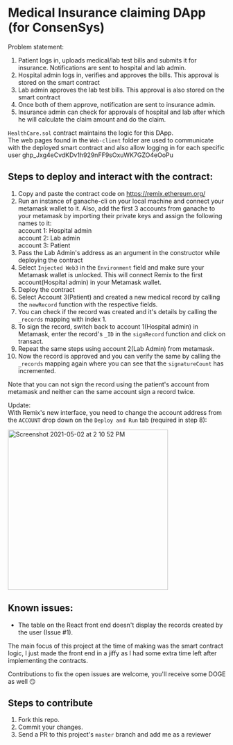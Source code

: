 # Medical Insurance claiming DApp (for ConsenSys)
Problem statement:
1) Patient logs in, uploads medical/lab test bills and submits it for insurance. Notifications are sent to hospital and lab admin.
2) Hospital admin logs in, verifies and approves the bills. This approval is stored on the smart contract
3) Lab admin approves the lab test bills. This approval is also stored on the smart contract
4) Once both of them approve, notification are sent to insurance admin.
5) Insurance admin can check for approvals of hospital and lab after which he will calculate the claim amount and do the claim.

 `HealthCare.sol` contract maintains the logic for this DApp.  
  The web pages found in the `Web-client` folder are used to communicate with the deployed smart contract and also allow logging in for each specific user
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
## Steps to deploy and interact with the contract:
1. Copy and paste the contract code on https://remix.ethereum.org/
2. Run an instance of ganache-cli on your local machine and connect your metamask wallet to it. Also, add the first 3 accounts from ganache to your metamask by importing their private keys and assign the following names to it:  
    account 1: Hospital admin  
    account 2: Lab admin  
    account 3: Patient  
3. Pass the Lab Admin's address as an argument in the constructor while deploying the contract
4. Select `Injected Web3` in the `Environment` field and make sure your Metamask wallet is unlocked. This will connect Remix to the first account(Hospital admin) in your Metamask wallet.
5. Deploy the contract
6. Select Account 3(Patient) and created a new medical record by calling the `newRecord` function with the respective fields.
7. You can check if the record was created and it's details by calling the `_records` mapping with index 1.
8. To sign the record, switch back to account 1(Hospital admin) in Metamask, enter the record's `_ID` in the `signRecord` function and click on transact.
9. Repeat the same steps using account 2(Lab Admin) from metamask.
10. Now the record is approved and you can verify the same by calling the `_records` mapping again where you can see that the `signatureCount` has incremented. 

Note that you can not sign the record using the patient's account from metamask and neither can the same account sign a record twice.

Update:  
With Remix's new interface, you need to change the account address from the `ACCOUNT` drop down on the `Deploy and Run` tab (required in step 8):  

<img width="369" alt="Screenshot 2021-05-02 at 2 10 52 PM" src="https://user-images.githubusercontent.com/20457952/117578650-f00c6480-b10c-11eb-906e-c5ff79252585.png">

## Known issues:  
- The table on the React front end doesn't display the records created by the user (Issue #1).  

The main focus of this project at the time of making was the smart contract logic, I just made the front end in a jiffy as I had some extra time left after implementing the contracts.  

Contributions to fix the open issues are welcome, you'll receive some DOGE as well 😏

## Steps to contribute  
1. Fork this repo.
2. Commit your changes.
3. Send a PR to this project's `master` branch and add me as a reviewer


